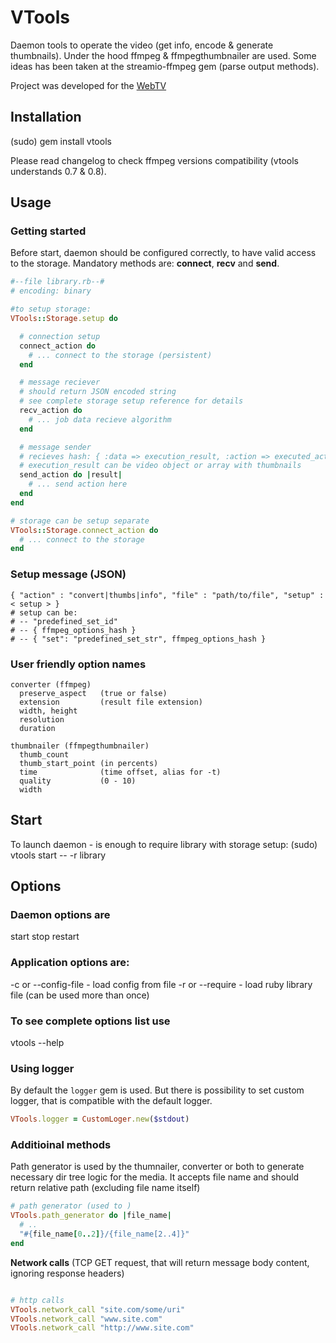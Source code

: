 # VTools

Daemon tools to operate the video (get info, encode & generate thumbnails).
Under the hood ffmpeg & ffmpegthumbnailer are used.
Some ideas has been taken at the streamio-ffmpeg gem (parse output methods).

Project was developed for the [WebTV](http://web.tv)

## Installation

  (sudo) gem install vtools

Please read changelog to check ffmpeg versions compatibility (vtools understands 0.7 & 0.8).

## Usage

### Getting started

Before start, daemon should be configured correctly, to have valid access to the storage.
Mandatory methods are: **connect**, **recv** and **send**.

``` ruby
#--file library.rb--#
# encoding: binary

#to setup storage:
VTools::Storage.setup do

  # connection setup
  connect_action do
    # ... connect to the storage (persistent)
  end

  # message reciever
  # should return JSON encoded string
  # see complete storage setup reference for details
  recv_action do
    # ... job data recieve algorithm
  end

  # message sender
  # recieves hash: { :data => execution_result, :action => executed_action }
  # execution_result can be video object or array with thumbnails
  send_action do |result|
    # ... send action here
  end
end

# storage can be setup separate
VTools::Storage.connect_action do
  # ... connect to the storage
end
```

### Setup message (JSON)

```
{ "action" : "convert|thumbs|info", "file" : "path/to/file", "setup" :  < setup > }
# setup can be:
# -- "predefined_set_id"
# -- { ffmpeg_options_hash }
# -- { "set": "predefined_set_str", ffmpeg_options_hash }
```

### User friendly option names

```
converter (ffmpeg)
  preserve_aspect   (true or false)
  extension         (result file extension)
  width, height
  resolution
  duration

thumbnailer (ffmpegthumbnailer)
  thumb_count
  thumb_start_point (in percents)
  time              (time offset, alias for -t)
  quality           (0 - 10)
  width
```

## Start

To launch daemon - is enough to require library with storage setup:
  (sudo) vtools start -- -r library

## Options

### Daemon options are
  start
  stop
  restart

### Application options are:
  -c or --config-file - load config from file
  -r or --require     - load ruby library file (can be used more than once)

### To see complete options list use
  vtools --help

### Using logger

By default the `logger` gem is used. But there is possibility to set custom logger, that is compatible with the default logger.

``` ruby
VTools.logger = CustomLoger.new($stdout)
```

### Additioinal methods

Path generator is used by the thumnailer, converter or both to generate necessary dir tree logic for the media.
It accepts file name and should return relative path (excluding file name itself)

``` ruby
# path generator (used to )
VTools.path_generator do |file_name|
  # ..
  "#{file_name[0..2]}/{file_name[2..4]}"
end

```

**Network calls** (TCP GET request, that will return message body content, ignoring response headers)

``` ruby

# http calls
VTools.network_call "site.com/some/uri"
VTools.network_call "www.site.com"
VTools.network_call "http://www.site.com"
```

